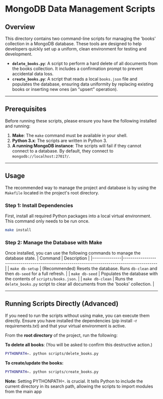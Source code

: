 # MongoDB Data Management Scripts

## Overview

This directory contains two command-line scripts for managing the 'books' collection in a MongoDB database. These tools are designed to help developers quickly set up a uniform, clean environment for testing and development.

-   **`delete_books.py`**: A script to perform a hard delete of all documents from the books collection. It includes a confirmation prompt to prevent accidental data loss.
-   **`create_books.py`**: A script that reads a local `books.json` file and populates the database, ensuring data uniformity by replacing existing books or inserting new ones (an "upsert" operation).

---

## Prerequisites

Before running these scripts, please ensure you have the following installed and running:

1.  **Make**: The `make` command must be available in your shell.
2.  **Python 3.x**: The scripts are written in Python 3.
3.  **A running MongoDB instance**: The scripts will fail if they cannot connect to a database. By default, they connect to `mongodb://localhost:27017/`.

---


## Usage

The recommended way to manage the project and database is by using the `Makefile` located in the project's root directory.

### Step 1: Install Dependencies

First, install all required Python packages into a local virtual environment. This command only needs to be run once.

```bash
make install
```

### Step 2: Manage the Database with Make

Once installed, you can use the following commands to manage the database state.
| Command       | Description                                                                                   |
|---------------|-----------------------------------------------------------------------------------------------|
| `make db-setup` | (Recommended) Resets the database. Runs `db-clean` and then `db-seed` for a full refresh.   |
| `make db-seed`  | Populates the database with the contents of `scripts/books.json`.                           |
| `make db-clean` | Runs the `delete_books.py` script to clear all documents from the 'books' collection.       |

---
## Running Scripts Directly (Advanced)

If you need to run the scripts without using make, you can execute them directly. Ensure you have installed the dependencies (pip install -r requirements.txt) and that your virtual environment is active.

From the **root directory** of the project, run the following:

**To delete all books**:
(You will be asked to confirm this destructive action.)

```bash
PYTHONPATH=. python scripts/delete_books.py
```

**To create/update the books:**
```bash
PYTHONPATH=. python scripts/create_books.py
```

**Note:** Setting PYTHONPATH=. is crucial. It tells Python to include the current directory in its search path, allowing the scripts to import modules from the main app